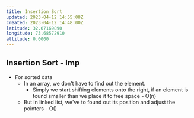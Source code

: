```yaml
---
title: Insertion Sort
updated: 2023-04-12 14:55:08Z
created: 2023-04-12 14:48:00Z
latitude: 32.07169890
longitude: 73.68572910
altitude: 0.0000
---
```


## Insertion Sort - Imp
- For sorted data
	- In an array, we don't have to find out the element.
		- Simply we start shifting elements onto the right, if an element is found smaller than we place it to free space - O(n)
	- But in linked list, we've to found out its position and adjust the pointers - O()